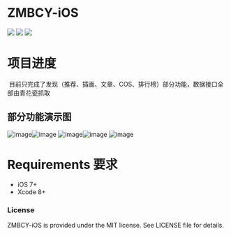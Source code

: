 # ZMBCY-iOS
![](https://img.shields.io/badge/platform-iOS-red.svg) ![](https://img.shields.io/badge/language-Objective--C-orange.svg)
![](https://img.shields.io/badge/license-MIT%20License-brightgreen.svg)

# 项目进度
  目前只完成了发现（推荐、插画、文章、COS、排行榜）部分功能，数据接口全部由青花瓷抓取

## 部分功能演示图
![image](https://github.com/Brances/ZMBCY-iOS/blob/master/ZMBCY/preview/%E6%8E%A8%E8%8D%90A.png)![image](https://github.com/Brances/ZMBCY-iOS/blob/master/ZMBCY/preview/%E6%8F%92%E7%94%BBB.png)
![image](https://github.com/Brances/ZMBCY-iOS/blob/master/ZMBCY/preview/%E6%96%87%E7%AB%A0C.png)![image](https://github.com/Brances/ZMBCY-iOS/blob/master/ZMBCY/preview/COSD.png)
![image](https://github.com/Brances/ZMBCY-iOS/blob/master/ZMBCY/preview/%E6%8E%92%E8%A1%8C%E6%A6%9CE.png)
# Requirements 要求
* iOS 7+
* Xcode 8+
### License
ZMBCY-iOS is provided under the MIT license. See LICENSE file for details.
